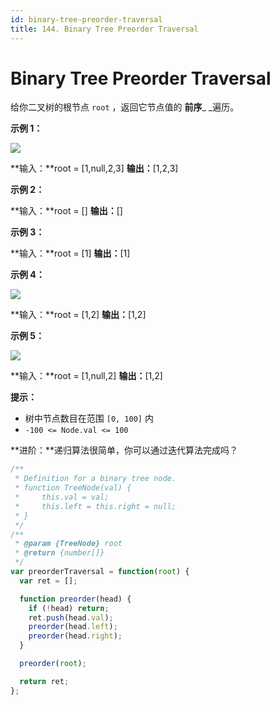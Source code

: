 ```yaml
---
id: binary-tree-preorder-traversal
title: 144. Binary Tree Preorder Traversal
---
```


# Binary Tree Preorder Traversal

给你二叉树的根节点 `root` ，返回它节点值的 **前序**_ _遍历。



**示例 1：**

![](https://assets.leetcode.com/uploads/2020/09/15/inorder_1.jpg)

**输入：**root = \[1,null,2,3] **输出：**\[1,2,3]

**示例 2：**

**输入：**root = \[] **输出：**\[]

**示例 3：**

**输入：**root = \[1] **输出：**\[1]

**示例 4：**

![](https://assets.leetcode.com/uploads/2020/09/15/inorder_5.jpg)

**输入：**root = \[1,2] **输出：**\[1,2]

**示例 5：**

![](https://assets.leetcode.com/uploads/2020/09/15/inorder_4.jpg)

**输入：**root = \[1,null,2] **输出：**\[1,2]



**提示：**

-   树中节点数目在范围 `[0, 100]` 内
-   `-100 <= Node.val <= 100`



**进阶：**递归算法很简单，你可以通过迭代算法完成吗？



```javascript
/**
 * Definition for a binary tree node.
 * function TreeNode(val) {
 *     this.val = val;
 *     this.left = this.right = null;
 * }
 */
/**
 * @param {TreeNode} root
 * @return {number[]}
 */
var preorderTraversal = function(root) {
  var ret = [];

  function preorder(head) {
    if (!head) return;
    ret.push(head.val);
    preorder(head.left);
    preorder(head.right);
  }

  preorder(root);

  return ret;
};
```